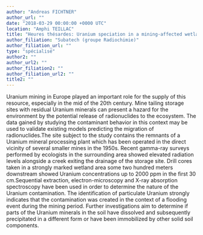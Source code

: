 ```yaml
---
author: "Andreas FICHTNER"
author_url: ""
date: "2018-03-29 00:00:00 +0000 UTC"
location: "Amphi TEILLAC"
title: "Heures thésardes: Uranium speciation in a mining-affected wetland soil"
author_filiation: "Subatech (groupe Radiochimie)"
author_filiation_url: ""
type: "spécialisé"
author2: ""
author_url2: ""
author_filiation2: ""
author_filiation_url2: ""
title2: ""
---
```

Uranium mining in Europe played an important role for the supply of this resource, especially in the mid of the 20th century. Mine tailing storage sites with residual Uranium minerals can present a hazard for the environment by the potential release of radionuclides to the ecosystem. The data gained by studying the contaminant behavior in this context may be used to validate existing models predicting the migration of radionuclides.The site subject to the study contains the remnants of a Uranium mineral processing plant which has been operated in the direct vicinity of several smaller mines in the 1950s. Recent gamma-ray surveys performed by ecologists in the surrounding area showed elevated radiation levels alongside a creek exiting the drainage of the storage site. Drill cores taken in a strongly marked wetland area some two hundred meters downstream showed Uranium concentrations up to 2000 ppm in the first 30 cm.Sequential extraction, electron-microscopy and X-ray absorption spectroscopy have been used in order to determine the nature of the Uranium contamination. The identification of particulate Uranium strongly indicates that the contamination was created in the context of a flooding event during the mining period. Further investigations aim to determine if parts of the Uranium minerals in the soil have dissolved and subsequently precipitated in a different form or have been immobilized by other solid soil components.
